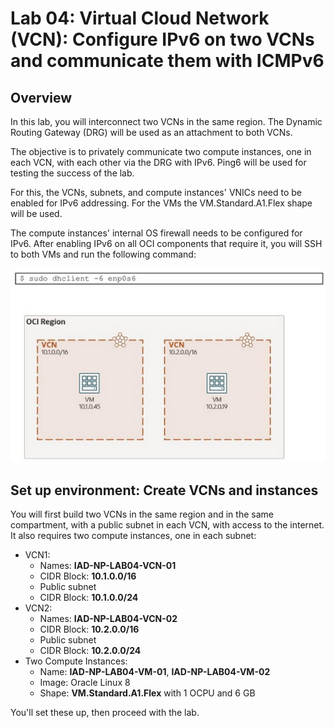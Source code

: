 # Lab 04: Virtual Cloud Network (VCN): Configure IPv6 on two VCNs and communicate them with ICMPv6

## Overview

In this lab, you will interconnect two VCNs in the same region. The Dynamic Routing Gateway (DRG) will be used as an attachment to both VCNs.

The objective is to privately communicate two compute instances, one in each VCN, with each other via the DRG with IPv6. Ping6 will be used for testing the success of the lab.

For this, the VCNs, subnets, and compute instances' VNICs need to be enabled for IPv6 addressing. For the VMs the VM.Standard.A1.Flex shape will be used.

The compute instances' internal OS firewall needs to be configured for IPv6. After enabling IPv6 on all OCI components that require it, you will SSH to both VMs and run the following command:

![Layout for lab showing two VCNs with a single instance in each. The command to enable DHCP for IPv6 on the VNIC is shown as 'sudo dhclient -6 enp0s6'.](Lab_04_layout.png)

## Set up environment: Create VCNs and instances

You will first build two VCNs in the same region and in the same compartment, with a public subnet in each VCN, with access to the internet. It also requires two compute instances, one in each subnet:

- VCN1:
  - Names: __IAD-NP-LAB04-VCN-01__
  - CIDR Block: __10.1.0.0/16__
  - Public subnet
  - CIDR Block: __10.1.0.0/24__
- VCN2:
  - Names: __IAD-NP-LAB04-VCN-02__
  - CIDR Block: __10.2.0.0/16__
  - Public subnet
  - CIDR Block: __10.2.0.0/24__
- Two Compute Instances:
  - Name: __IAD-NP-LAB04-VM-01__, __IAD-NP-LAB04-VM-02__
  - Image: Oracle Linux 8
  - Shape: __VM.Standard.A1.Flex__ with 1 OCPU and 6 GB

You'll set these up, then proceed with the lab.
